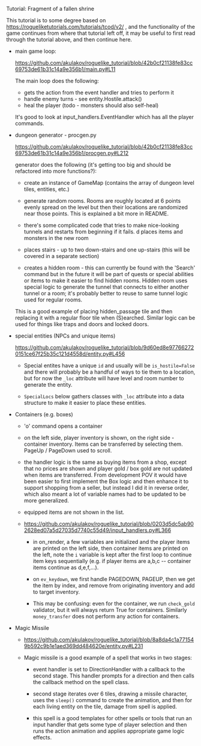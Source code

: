 Tutorial: Fragment of a fallen shrine

This tutorial is to some degree based on https://rogueliketutorials.com/tutorials/tcod/v2/ , and the functionality of
the game continues from where that tutorial left off, it may be useful to first read through the tutorial above, and
then continue here.

* main game loop:

    https://github.com/akulakov/roguelike_tutorial/blob/42b0cf21138fe83cc69753de61b31c14a9e356b1/main.py#L11

    The main loop does the following:

    * gets the action from the event handler and tries to perform it
    * handle enemy turns - see entity.Hostile.attack()
    * heal the player (todo - monsters should also self-heal)

    It's good to look at input_handlers.EventHandler which has all the player commands.

* dungeon generator - procgen.py

    https://github.com/akulakov/roguelike_tutorial/blob/42b0cf21138fe83cc69753de61b31c14a9e356b1/procgen.py#L212

    generator does the following (it's getting too big and should be refactored into more functions?):

    * create an instance of GameMap (contains the array of dungeon level tiles, entities, etc.)
    * generate random rooms. Rooms are roughly located at 6 points evenly spread on the level but then their locations
    are randomized near those points. This is explained a bit more in README.
    * there's some complicated code that tries to make nice-looking tunnels and restarts from beginning if it fails.
    d places items and monsters in the new room
    * places stairs - up to two down-stairs and one up-stairs (this will be covered in a separate section)

    * creates a hidden room - this can currently be found with the 'Search' command but in the future it will be part
    of quests or special abilities or items to make it easier to find hidden rooms. Hidden room uses special logic to
    generate the tunnel that connects to either another tunnel or a room; it's probably better to reuse to same tunnel
    logic used for regular rooms.

    This is a good example of placing hidden_passage tile and then replacing it with a regular floor tile when
    (S)earched. Similar logic can be used for things like traps and doors and locked doors.

* special entities (NPCs and unique items)

    https://github.com/akulakov/roguelike_tutorial/blob/9d60ed8e977662720151ce67f25b35c121d4558d/entity.py#L456

    * Special entites have a unique `id` and usually will be `is_hostile=False` and there will
    probably be a handful of ways to tie them to a location, but for now the `_loc` attribute will have level and room
    number to generate the entity.

    * `SpecialLocs` below gathers classes with `_loc` attribute into a data structure to make it easier to place these entities.

* Containers (e.g. boxes)

    * 'o' command opens a container
    * on the left side, player inventory is shown, on the right side - container inventory. Items can be transferred by
        selecting them. PageUp / PageDown used to scroll.
    * the handler logic is the same as buying items from a shop, except that no prices are shown and player gold / box
        gold are not updated when items are transferred. From development POV it would have been easier to first
        implement the Box logic and then enhance it to support shopping from a seller, but instead I did it in reverse
        order, which also meant a lot of variable names had to be updated to be more generalized.
    * equipped items are not shown in the list.

    * https://github.com/akulakov/roguelike_tutorial/blob/0203d5dc5ab902628ed07a5d27035d7740c55d49/input_handlers.py#L366

        * in on_render, a few variables are initialized and the player items are printed on the left side, then
        container items are printed on the left, note the `i` variable is kept after the first loop to continue item
        keys sequentially (e.g. if player items are a,b,c -- container items continue as d,e,f,...).

        * on `ev_keydown`, we first handle PAGEDOWN, PAGEUP, then we get the item by index, and remove from originating
        inventory and add to target inventory.

        * This may be confusing: even for the container, we run `check_gold` validator, but it will always return True
        for containers. Similarly `money_transfer` does not perform any action for containers.

* Magic Missile

    * https://github.com/akulakov/roguelike_tutorial/blob/8a8da4c1a771549b592c9b1e1aed369dd484620e/entity.py#L231

    * Magic missile is a good example of a spell that works in two stages:

        * event handler is set to DirectionHandler with a callback to the second stage. This handler prompts for a
        direction and then calls the callback method on the spell class.

        * second stage iterates over 6 tiles, drawing a missile character, uses the `sleep()` command to create the
            animation, and then for each living entity on the tile, damage from spell is applied.

        * this spell is a good templates for other spells or tools that run an input handler that gets some type of
            player selection and then runs the action animation and applies appropriate game logic effects.
